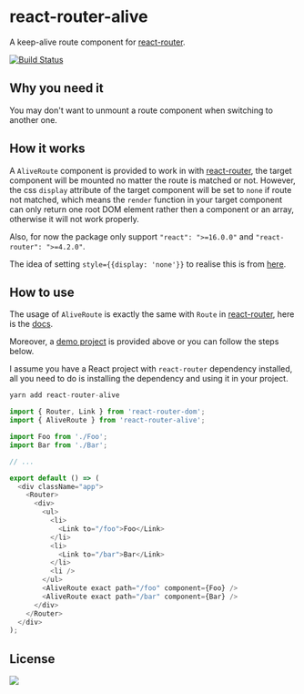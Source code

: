 # react-router-alive

A keep-alive route component for [react-router][1].

[![Build Status](https://travis-ci.org/oychao/react-router-alive.svg?branch=master)](https://travis-ci.org/oychao/react-router-alive)

## Why you need it

You may don't want to unmount a route component when switching to another one.

## How it works

A `AliveRoute` component is provided to work in with [react-router][1], the target component will be mounted no matter the route is matched or not. However, the css `display` attribute of the target component will be set to `none` if route not matched, which means the `render` function in your target component can only return one root DOM element rather then a component or an array, otherwise it will not work properly.

Also, for now the package only support `"react": ">=16.0.0"` and `"react-router": ">=4.2.0"`.

The idea of setting `style={{display: 'none'}}` to realise this is from [here][2].

## How to use

The usage of `AliveRoute` is exactly the same with `Route` in [react-router][1], here is the [docs][3].

Moreover, a [demo project][4] is provided above or you can follow the steps below.

I assume you have a React project with `react-router` dependency installed, all you need to do is installing the dependency and using it in your project.

```javascript
yarn add react-router-alive
```

```javascript
import { Router, Link } from 'react-router-dom';
import { AliveRoute } from 'react-router-alive';

import Foo from './Foo';
import Bar from './Bar';

// ...

export default () => (
  <div className="app">
    <Router>
      <div>
        <ul>
          <li>
            <Link to="/foo">Foo</Link>
          </li>
          <li>
            <Link to="/bar">Bar</Link>
          </li>
          <li />
        </ul>
        <AliveRoute exact path="/foo" component={Foo} />
        <AliveRoute exact path="/bar" component={Bar} />
      </div>
    </Router>
  </div>
);
```

## License

[![](http://www.wtfpl.net/wp-content/uploads/2012/12/wtfpl-badge-4.png)](http://www.wtfpl.net/)

[1]: https://github.com/ReactTraining/react-router
[2]: https://github.com/facebook/react/issues/12039#issuecomment-359801971
[3]: https://reacttraining.com/react-router/web/api/Route
[4]: https://github.com/oychao/react-router-alive/tree/master/demo
